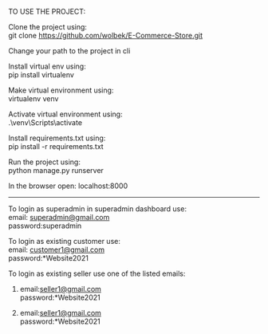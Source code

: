 TO USE THE PROJECT:

Clone the project using:  
git clone https://github.com/wolbek/E-Commerce-Store.git  

Change your path to the project in cli

Install virtual env using:  
pip install virtualenv  

Make virtual environment using:  
virtualenv venv  

Activate virtual environment using:  
.\venv\Scripts\activate  

Install requirements.txt using:  
pip install -r requirements.txt  

Run the project using:  
python manage.py runserver  

In the browser open:
localhost:8000

------------------------------------------------------------

To login as superadmin in superadmin dashboard use:  
email: superadmin@gmail.com    
password:superadmin    

To login as existing customer use:    
email: customer1@gmail.com  
password:*Website2021  

To login as existing seller use one of the listed emails:  
1)  email:seller1@gmail.com  
    password:*Website2021  

2)  email:seller1@gmail.com  
    password:*Website2021  

